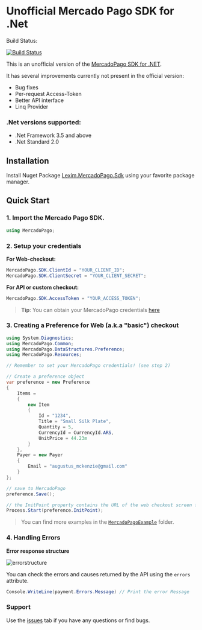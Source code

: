 
# Unofficial Mercado Pago SDK for .Net

Build Status: 

[![Build Status](https://www.myget.org/BuildSource/Badge/lexim-public?identifier=dd150ea6-14cf-4fc5-ba55-ede6cbf073af)](https://www.myget.org/BuildSource/Badge/lexim-public?identifier=dd150ea6-14cf-4fc5-ba55-ede6cbf073af)


This is an unofficial version of the [MercadoPago SDK for .NET](https://github.com/mercadopago/dx-dotnet).

It has several improvements currently not present in the official version:

  - Bug fixes
  - Per-request Access-Token
  - Better API interface
  - Linq Provider

### .Net versions supported:
  
  - .Net Framework 3.5 and above
  - .Net Standard 2.0

## Installation 

Install Nuget Package [Lexim.MercadoPago.Sdk](https://www.nuget.org/packages/Lexim.MercadoPago.Sdk/) using your favorite package manager.

## Quick Start

### 1. Import the Mercado Pago SDK.
```csharp
using MercadoPago;
```
### 2. Setup your credentials

**For Web-checkout:**
```csharp
MercadoPago.SDK.ClientId = "YOUR_CLIENT_ID";
MercadoPago.SDK.ClientSecret = "YOUR_CLIENT_SECRET";
```
**For API or custom checkout:**
```csharp
MercadoPago.SDK.AccessToken = "YOUR_ACCESS_TOKEN";
```

> **Tip**: You can obtain your MercadoPago credentials [here](https://www.mercadopago.com/mla/account/credentials?type=basic)

### 3. Creating a Preference for Web (a.k.a "basic") checkout
    
```csharp
using System.Diagnostics;
using MercadoPago.Common;
using MercadoPago.DataStructures.Preference;
using MercadoPago.Resources;

// Remember to set your MercadoPago credentials! (see step 2)

// Create a preference object
var preference = new Preference
{
    Items =
    {
        new Item
        {
            Id = "1234",
            Title = "Small Silk Plate",
            Quantity = 5,
            CurrencyId = CurrencyId.ARS,
            UnitPrice = 44.23m
        }
    },
    Payer = new Payer
    {
        Email = "augustus_mckenzie@gmail.com"
    }
};

// save to MercadoPago
preference.Save();

// the InitPoint property contains the URL of the web checkout screen for this preference
Process.Start(preference.InitPoint);
```

> You can find more examples in the [`MercadoPagoExample`](MercadoPagoExample) folder.

### 4. Handling Errors

**Error response structure**

![errorstructure](https://user-images.githubusercontent.com/864790/40929584-9cc4c96e-67fb-11e8-80a4-8d797953233a.png)

You can check the errors and causes returned by the API using the `errors` attribute.

```csharp
Console.WriteLine(payment.Errors.Message) // Print the error Message 
```

### Support 

Use the [issues](https://github.com/LeximSoluciones/dx-dotnet/issues) tab if you have any questions or find bugs.
